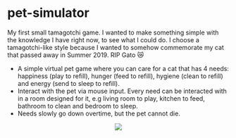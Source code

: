 # pet-simulator
My first small tamagotchi game. I wanted to make something simple with the knowledge I have right now, to see what I could do. I choose a tamagotchi-like style because I wanted to somehow commemorate my cat that passed away in Summer 2019. RIP Gato :crying_cat_face:	

 *	A simple virtual pet game where you can care for a cat that has 4 needs: happiness (play to refill), hunger (feed to refill), hygiene (clean to refill) and energy (send to sleep to refill).
 *	Interact with the pet via mouse input. Every need can be interacted with in a room designed for it, e.g living room to play, kitchen to feed, bathroom to clean and bedroom to sleep.
 *	Needs slowly go down overtime, but the pet cannot die.
 
 <p align="center"> 
<img src="https://i.imgur.com/o3Zy660.png">
</p>
